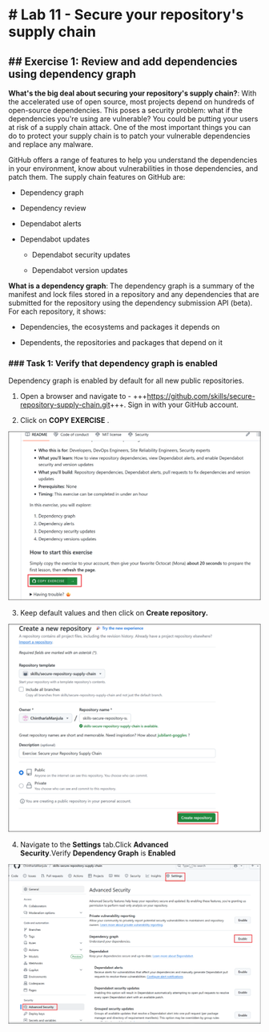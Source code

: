 # \# Lab 11 - Secure your repository's supply chain

## \## Exercise 1: Review and add dependencies using dependency graph

**What's the big deal about securing your repository's supply chain?**:
With the accelerated use of open source, most projects depend on
hundreds of open-source dependencies. This poses a security problem:
what if the dependencies you're using are vulnerable? You could be
putting your users at risk of a supply chain attack. One of the most
important things you can do to protect your supply chain is to patch
your vulnerable dependencies and replace any malware.

GitHub offers a range of features to help you understand the
dependencies in your environment, know about vulnerabilities in those
dependencies, and patch them. The supply chain features on GitHub are:

- Dependency graph

- Dependency review

- Dependabot alerts

- Dependabot updates

  - Dependabot security updates

  - Dependabot version updates

**What is a dependency graph**: The dependency graph is a summary of the
manifest and lock files stored in a repository and any dependencies that
are submitted for the repository using the dependency submission API
(beta). For each repository, it shows:

- Dependencies, the ecosystems and packages it depends on

- Dependents, the repositories and packages that depend on it

### \### Task 1: Verify that dependency graph is enabled

Dependency graph is enabled by default for all new public repositories.

1.  Open a browser and navigate to -
    +++<https://github.com/skills/secure-repository-supply-chain.git>+++.
    Sign in with your GitHub account.

2.  Click on **COPY EXERCISE** .

![](./media/image1.png)

3.  Keep default values and then click on **Create repository.**

![](./media/image2.png)

4.  Navigate to the **Settings** tab.Click **Advanced
    Security**.Verify **Dependency Graph** is **Enabled**

![](./media/image3.png)
